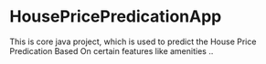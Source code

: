 # HousePricePredicationApp
This is core java project, which is used to predict the House Price Predication Based On certain features like amenities ..
